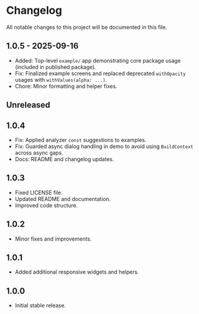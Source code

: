 # Changelog

All notable changes to this project will be documented in this file.

## 1.0.5 - 2025-09-16

- Added: Top-level `example/` app demonstrating core package usage (included in published package).
- Fix: Finalized example screens and replaced deprecated `withOpacity` usages with `withValues(alpha: ...)`.
- Chore: Minor formatting and helper fixes.

## Unreleased

## 1.0.4

- Fix: Applied analyzer `const` suggestions to examples.
- Fix: Guarded async dialog handling in demo to avoid using `BuildContext` across async gaps.
- Docs: README and changelog updates.

## 1.0.3

- Fixed LICENSE file.
- Updated README and documentation.
- Improved code structure.

## 1.0.2

- Minor fixes and improvements.

## 1.0.1

- Added additional responsive widgets and helpers.

## 1.0.0

- Initial stable release.
